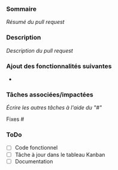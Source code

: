 ### Sommaire
_Résumé du pull request_

### Description
_Description du pull request_

### Ajout des fonctionnalités suivantes
- 

### Tâches associées/impactées
_Écrire les autres tâches à l'aide du "#"_

Fixes #

### ToDo
- [ ] Code fonctionnel
- [ ] Tâche à jour dans le tableau Kanban
- [ ] Documentation
